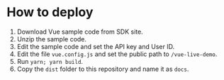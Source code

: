 # How to deploy

1. Download Vue sample code from SDK site.
2. Unzip the sample code.
3. Edit the sample code and set the API key and User ID.
4. Edit the file `vue.config.js` and set the public path to `/vue-live-demo`.
5. Run `yarn; yarn build`.
6. Copy the `dist` folder to this repository and name it as `docs`.
